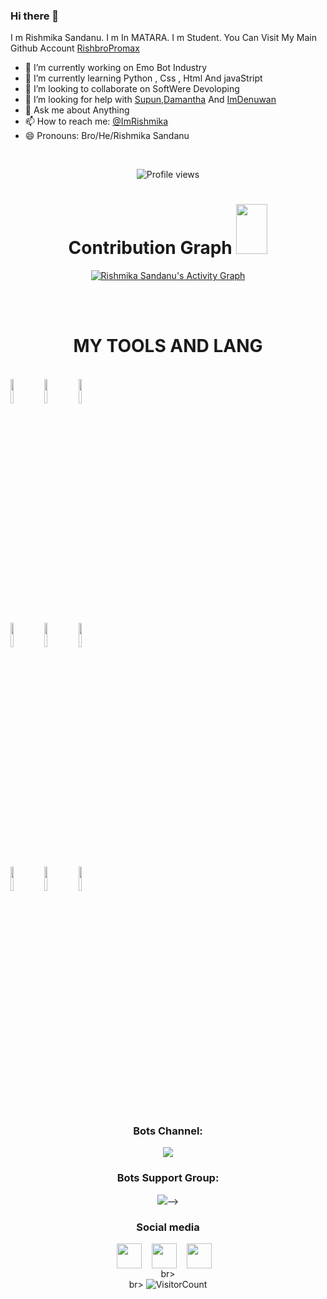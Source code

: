 ### Hi there 👋 
I m Rishmika Sandanu. I m In MATARA. I m Student. You Can Visit My Main Github Account [RishbroPromax](https://github.com/RishbroPromax)

- 🔭 I’m currently working on Emo Bot Industry
- 🌱 I’m currently learning Python , Css , Html And javaStript
- 👯 I’m looking to collaborate on SoftWere Devoloping
- 🤔 I’m looking for help with [Supun](https://github.com/supunma),[Damantha](https://Github.com/Damantha126) And [ImDenuwan](https://github.com/ImDenuwan)
- 💬 Ask me about  Anything
- 📫 How to reach me: [@ImRishmika](https://instegram.com/ImRishmika)
- 😄 Pronouns: Bro/He/Rishmika Sandanu

<br><center>![Profile views](https://gpvc.arturio.dev/Rishmikasandanu)

# Contribution Graph <img src="https://octodex.github.com/images/daftpunktocat-thomas.gif" width=50px height="80px">

<!--<p align="center">
  <a href="https://github.com/Rishmikasandanu">
    <img src="https://github-readme-streak-stats.herokuapp.com/?user=Rishmikasandanu#version3"/>
  </a>
</p>-->
  <a href="https://github.com/Rishmikasandanu"><img alt="Rishmika Sandanu's Activity Graph" src="https://activity-graph.herokuapp.com/graph?username=Rishmikasandanu&bg_color=1F222E&color=F8D866&line=F85D7F&point=FFFFFF&hide_border=true" /></a>
  
<br><br>
  # MY TOOLS AND LANG

<p align ="left">
  <br />
  <code><img width="10%"  src="https://www.vectorlogo.zone/logos/json/json-ar21.svg"></code>
  <code><img width="10%"   src="https://www.vectorlogo.zone/logos/git-scm/git-scm-ar21.svg"></code>
  <code><img width="10%"   src="https://www.vectorlogo.zone/logos/python/python-ar21.svg"></code>
  <br />
  <code><img width="10%"  src="https://www.vectorlogo.zone/logos/mysql/mysql-ar21.svg"></code>
  <code><img width="10%"  src="https://www.vectorlogo.zone/logos/sqlite/sqlite-ar21.svg"></code>
  <code><img width="10%"  src="https://www.vectorlogo.zone/logos/firebase/firebase-ar21.svg"></code>
  <br />
  <code><img width="10%"  src="https://www.vectorlogo.zone/logos/w3_html5/w3_html5-ar21.svg"></code>
  <code><img width="10%"  src="https://www.vectorlogo.zone/logos/github/github-ar21.svg"></code>
  <code><img width="10%"  src="https://www.vectorlogo.zone/logos/gitlab/gitlab-ar21.svg"></code>
  <br>
</p>  
  
### Bots Channel:
<a href="https://t.me/Emo_Bot_Industry"><img src="https://img.shields.io/badge/EmoBot%20Industry-Join%20Telegram%20Channel-blue.svg?logo=telegram"></a>
<p align="left">

### Bots Support Group:
<a href="https://t.me/Emo_Bot_Support"><img src="https://img.shields.io/badge/EmoBot%20Support-Join%20Telegram%20Group-blue.svg?logo=telegram"></a>-->
                                                              
### Social media
                                                              
<a href="https://t.me/ImRishmika" target="blank"><img align="center" src="https://cdn4.iconfinder.com/data/icons/logos-and-brands/512/335_Telegram_logo-256.png"  height="40" width="40" /></a> &nbsp;&nbsp;
<a href="https://www.instagram.com/imRishmika" target="blank"><img align="center" src="https://cdn2.iconfinder.com/data/icons/social-icons-33/128/Instagram-256.png"  height="40" width="40" /></a> &nbsp;&nbsp;
<a href="https://www.youtube.com/channel/UCTIprdrvIiMjFdFwJgnmTUg" target="blank"><img align="center" src="https://cdn3.iconfinder.com/data/icons/2018-social-media-logotypes/1000/2018_social_media_popular_app_logo_youtube-256.png" height="40" width="40" /></a> &nbsp;&nbsp;
<br>br><br>br>
![VisitorCount](https://profile-counter.glitch.me/{Rishmikasandanu}/count.svg)
  


<!--
**Rishmikasandanu/Rishmikasandanu** is a ✨ _special_ ✨ repository because its `README.md` (this file) appears on your GitHub profile.

Here are some ideas to get you started:

- 🔭 I’m currently working on ...
- 🌱 I’m currently learning ...
- 👯 I’m looking to collaborate on ...
- 🤔 I’m looking for help with ...
- 💬 Ask me about ...
- 📫 How to reach me: ...
- 😄 Pronouns: ...
- ⚡ Fun fact: ...
-->
